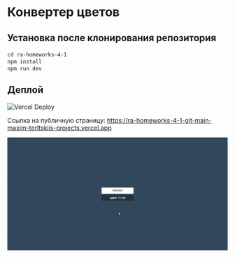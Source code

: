# Конвертер цветов

## Установка после клонирования репозитория

```
cd ra-homeworks-4-1
npm install
npm run dev
```

## Деплой

![Vercel Deploy](https://deploy-badge.vercel.app/vercel/ra-homeworks-4-1-git-main-maxim-terltskiis-projects)

Ссылка на публичную страницу: https://ra-homeworks-4-1-git-main-maxim-terltskiis-projects.vercel.app

![Веб-страница](./motions/web-page.gif)
